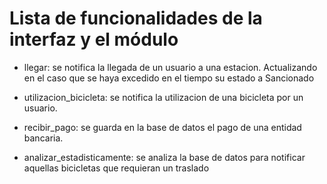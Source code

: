 # Lista de funcionalidades de la interfaz y el módulo

- llegar: se notifica la llegada de un usuario a una estacion. Actualizando en el caso que se haya excedido en el tiempo su estado a Sancionado

- utilizacion_bicicleta: se notifica la utilizacion de una bicicleta por un usuario.

- recibir_pago: se guarda en la base de datos el pago de una entidad bancaria.

- analizar_estadisticamente: se analiza la base de datos para notificar aquellas bicicletas que requieran un traslado